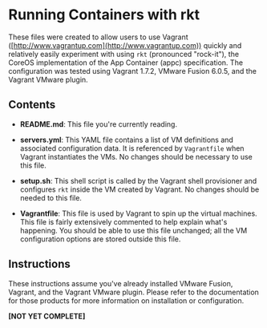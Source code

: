 # Running Containers with rkt

These files were created to allow users to use Vagrant ([http://www.vagrantup.com](http://www.vagrantup.com)) quickly and relatively easily experiment with using `rkt` (pronounced "rock-it"), the CoreOS implementation of the App Container (appc) specification. The configuration was tested using Vagrant 1.7.2, VMware Fusion 6.0.5, and the Vagrant VMware plugin.

## Contents

* **README.md**: This file you're currently reading.

* **servers.yml**: This YAML file contains a list of VM definitions and associated configuration data. It is referenced by `Vagrantfile` when Vagrant instantiates the VMs. No changes should be necessary to use this file.

* **setup.sh**: This shell script is called by the Vagrant shell provisioner and configures `rkt` inside the VM created by Vagrant. No changes should be needed to this file.

* **Vagrantfile**: This file is used by Vagrant to spin up the virtual machines. This file is fairly extensively commented to help explain what's happening. You should be able to use this file unchanged; all the VM configuration options are stored outside this file.

## Instructions

These instructions assume you've already installed VMware Fusion, Vagrant, and the Vagrant VMware plugin. Please refer to the documentation for those products for more information on installation or configuration.

**[NOT YET COMPLETE]**

